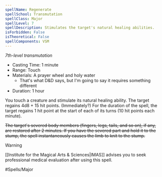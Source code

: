```yaml
---
spellName: Regenerate
spellSchool: Transmutation
spellClass: Major
spellLevel: 7
spellDescription: Stimulates the target's natural healing abilities.
isForbidden: False
isTheoretical: False
spellComponents: VSM
---
```


*7th-level transmutation*

- Casting Time: 1 minute
- Range: Touch
- Materials: A prayer wheel and holy water
	- That's what D&D says, but I'm going to say it requires something different
- Duration: 1 hour

You touch a creature and stimulate its natural healing ability. The target regains 4d8 + 15 hit points. (Immediately?) For the duration of the spell, the target regains 1 hit point at the start of each of its turns (10 hit points each minute).

~~The target's severed body members (fingers, legs, tails, and so on), if any, are restored after 2 minutes. If you have the severed part and hold it to the stump, the spell instantaneously causes the limb to knit to the stump.~~

>[!warning]
>[[Institute for the Magical Arts & Sciences|IMAS]] advises you to seek professional medical evaluation after using this spell.

#Spells/Major 